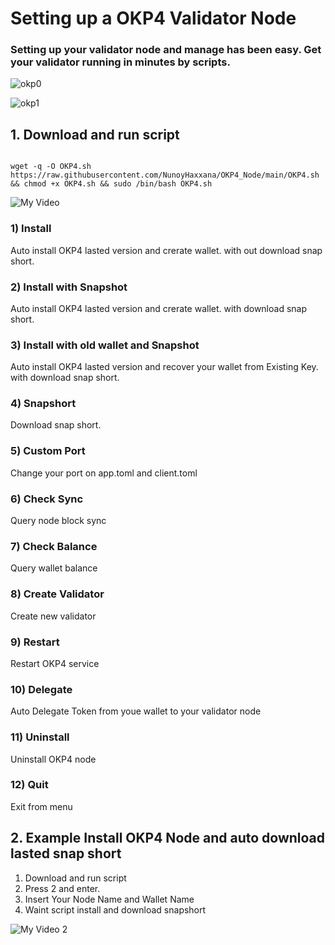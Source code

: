 # Setting up a OKP4 Validator Node

### Setting up your validator node and manage has been easy. Get your validator running in minutes by scripts.

![okp0](https://user-images.githubusercontent.com/83507970/209745213-70879411-8be9-47fc-aa0b-e6d8861ef80b.jpg)

![okp1](https://user-images.githubusercontent.com/83507970/209745250-4c7cbacb-1d3b-46c8-95f3-41e1ca197a3f.jpg)


## 1. Download and run script

```

wget -q -O OKP4.sh https://raw.githubusercontent.com/NunoyHaxxana/OKP4_Node/main/OKP4.sh && chmod +x OKP4.sh && sudo /bin/bash OKP4.sh
```

![My Video](https://user-images.githubusercontent.com/83507970/209659099-75e3517e-1262-492e-9696-2c28e1b352a9.gif)

### 1) Install     

Auto install OKP4 lasted version and crerate wallet. with out download snap short.

### 2) Install with Snapshot          
Auto install OKP4 lasted version and crerate wallet. with download snap short.

### 3) Install with old wallet and Snapshot     
Auto install OKP4 lasted version and recover your wallet from Existing Key. with download snap short.

### 4) Snapshort   
Download snap short.

### 5) Custom Port 
Change your port on app.toml and client.toml

### 6) Check Sync  
Query node block sync 

### 7) Check Balance  
Query wallet balance

### 8) Create Validator
Create new validator

### 9) Restart 
Restart OKP4 service

### 10) Delegate
Auto Delegate Token from youe wallet to your validator node

### 11) Uninstall
Uninstall OKP4 node

### 12) Quit
Exit from menu


## 2. Example Install OKP4 Node and auto download lasted snap short
1) Download and run script
2) Press 2 and enter.
3) Insert Your Node Name and Wallet Name
4) Waint script install and download snapshort

![My Video 2](https://user-images.githubusercontent.com/83507970/209662477-bbbc4f2f-a12c-496b-93e1-287ab8875c75.gif)


